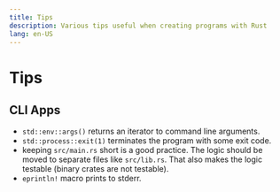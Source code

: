 ```yaml
---
title: Tips
description: Various tips useful when creating programs with Rust
lang: en-US
---
```


# Tips

## CLI Apps

- `std::env::args()` returns an iterator to command line arguments.
- `std::process::exit(1)` terminates the program with some exit code.
- keeping `src/main.rs` short is a good practice. The logic should be moved to
  separate files like `src/lib.rs`. That also makes the logic testable (binary
  crates are not testable).
- `eprintln!` macro prints to stderr.